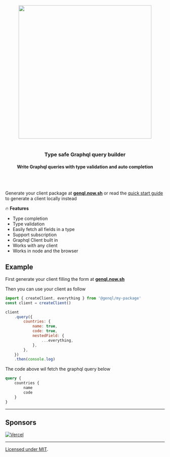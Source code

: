 <div align='center'>
    <br/>
    <br/>
    <img src='https://genql.now.sh/banner.jpg' width='420px'>
    <br/>
    <br/>
    <h3>Type safe Graphql query builder</h3>
    <h4>Write Graphql queries with type validation and auto completion</h4>
    <br/>
    <br/>
</div>

Generate your client package at [**genql.now.sh**](https://genql.now.sh) or read the [quick start guide](https://genql.now.sh/docs) to generate a client locally instead

🔥 **Features**

-   Type completion
-   Type validation
-   Easily fetch all fields in a type
-   Support subscription
-   Graphql Client built in
-   Works with any client
-   Works in node and the browser

## Example

First generate your client filling the form at [**genql.now.sh**](https://genql.now.sh)

Then you can use your client as follow

```js
import { createClient, everything } from '@genql/my-package'
const client = createClient()

client
    .query({
        countries: {
            name: true,
            code: true,
            nestedField: {
                ...everything,
            },
        },
    })
    .then(console.log)
```

The code above wil fetch the graphql query below

```graphql
query {
    countries {
        name
        code
    }
}
```

---

## Sponsors

[![Vercel](https://genql.now.sh/vercel-logo.svg)](https://vercel.com?utm_source=genql)

---

[Licensed under MIT]().
